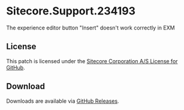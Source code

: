 # Sitecore.Support.234193
The experience editor button &quot;Insert&quot; doesn't work correctly in EXM

## License  
This patch is licensed under the [Sitecore Corporation A/S License for GitHub](https://github.com/sitecoresupport/Sitecore.Support.234193/blob/master/LICENSE).  

## Download  
Downloads are available via [GitHub Releases](https://github.com/sitecoresupport/Sitecore.Support.234193/releases).  
